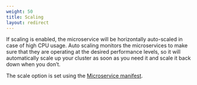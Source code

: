 ```yaml
---
weight: 50
title: Scaling
layout: redirect
---
```


If scaling is enabled, the microservice will be horizontally auto-scaled in case of high CPU usage. Auto scaling monitors the microservices to make sure that they are operating at the desired performance levels, so it will automatically scale up your cluster as soon as you need it and scale it back down when you don’t.

The scale option is set using the [Microservice manifest](#manifest).
